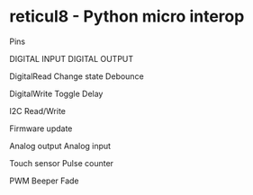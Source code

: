 # reticul8 - Python micro interop

Pins

DIGITAL INPUT
DIGITAL OUTPUT

DigitalRead
Change state
Debounce

DigitalWrite
Toggle
Delay

I2C Read/Write

Firmware update

Analog output
Analog input

Touch sensor
Pulse counter

PWM
Beeper
Fade